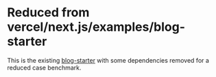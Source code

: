 # Reduced from vercel/next.js/examples/blog-starter

This is the existing [blog-starter](https://github.com/vercel/next.js/tree/canary/examples/blog-starter) with some dependencies removed for a reduced case benchmark.
